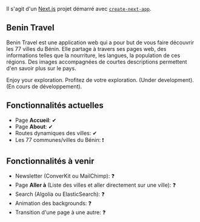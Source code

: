 Il s'agit d'un [Next.js](https://nextjs.org/) projet démarré avec [`create-next-app`](https://github.com/vercel/next.js/tree/canary/packages/create-next-app).

## Benin Travel

Benin Travel est une application web qui a pour but de vous faire découvrir les 77 villes du Bénin. Elle partage à travers ses pages web, des informations telles que la nourriture, les langues, la population de ces régions. Des images accompagnées de courtes descriptions permettent d'en savoir plus sur le pays.

Enjoy your exploration.
Profitez de votre exploration.
(Under development).
(En cours de développement).

## Fonctionnalités actuelles

- Page **Accueil**: ✔
- Page **About**: ✔
- Routes dynamiques des villes: ✔
- Les 77 communes/villes du Bénin: ❗

## Fonctionnalités à venir

- Newsletter (ConverKit ou MailChimp): ❓
- Page **Aller à** (Liste des villes et aller directement sur une ville): ❓
- Search (Algolia ou ElasticSearch): ❓
- Animation des backgrounds: ❓
- Transition d'une page à une autre: ❓